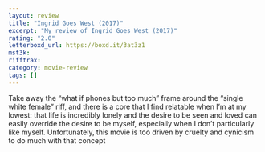 ```yaml
---
layout: review
title: "Ingrid Goes West (2017)"
excerpt: "My review of Ingrid Goes West (2017)"
rating: "2.0"
letterboxd_url: https://boxd.it/3at3z1
mst3k:
rifftrax:
category: movie-review
tags: []
---
```


Take away the “what if phones but too much” frame around the “single white female” riff, and there is a core that I find relatable when I’m at my lowest: that life is incredibly lonely and the desire to be seen and loved can easily override the desire to be myself, especially when I don’t particularly like myself. Unfortunately, this movie is too driven by cruelty and cynicism to do much with that concept
